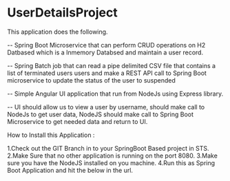 # UserDetailsProject

This application does the following.

-- Spring Boot Microservice that can perform CRUD operations on H2 Datbased which is a Inmemory Databsed and maintain a user record.

-- Spring Batch job that can read a pipe delimited CSV file that contains a list of terminated users users and make a REST API call to Spring Boot microservice to update the status of the user to suspended

-- Simple Angular UI application that run from NodeJs using Express library.

-- UI should allow us to view a user by username, should make call to NodeJs to get user data, NodeJS should make call to Spring Boot Microservice to get needed data and return to UI.


How to Install this Application :

1.Check out the GIT Branch in to your SpringBoot Based project in STS.
2.Make Sure that no other application is running on the port 8080.
3.Make sure you have the NodeJS installed on you machine.
4.Run this as Spring Boot Application and hit the below in the url.


